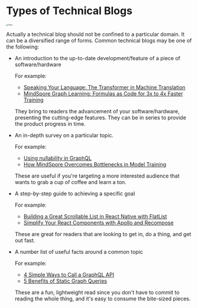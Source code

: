 # Types of Technical Blogs



<img src="https://p6.itc.cn/q_70/images01/20210723/9d7794bd321f45ecae56c7108f96f914.jpeg" alt="Tones" title="Tones" style="zoom:30%;" />



Actually a technical blog should not be confined to a particular domain. It can be a diversified range of forms. Common technical blogs may be one of the following:

- An introduction to the up-to-date development/feature of a piece of software/hardware

  For example:

  - [Speaking Your Language: The Transformer in Machine Translation](https://blog.huawei.com/2022/02/01/speaking-your-language-transformer-machine-translation/)
  - [MindSpore Graph Learning: Formulas as Code for 3x to 4x Faster Training](https://blog.huawei.com/2022/05/03/mindspore-graph-learning-formulas-code-faster-training/)

  They bring to readers the advancement of your software/hardware, presenting the cutting-edge features. They can be in series to provide the product progress in time.

- An in-depth survey on a particular topic.

  For example:

  - [Using nullability in GraphQL](https://www.apollographql.com/blog/graphql/basics/using-nullability-in-graphql/)
  - [How MindSpore Overcomes Bottlenecks in Model Training](https://blog.huawei.com/2022/03/29/mindspore-overcomes-bottlenecks-model-training/)

  These are useful if you're targeting a more interested audience that wants to grab a cup of coffee and learn a ton.

- A step-by-step guide to achieving a specific goal

  For example:

  - [Building a Great Scrollable List in React Native with FlatList](https://www.apollographql.com/blog/mobile/react-native/loading-data-into-react-natives-flatlist/)
  - [Simplify Your React Components with Apollo and Recompose](https://www.apollographql.com/blog/frontend/simplify-your-react-components-with-apollo-and-recompose-8b9e302dea51/)

  These are great for readers that are looking to get in, do a thing, and get out fast. 

- A number list of useful facts around a common topic

  For example:

  - [4 Simple Ways to Call a GraphQL API](https://www.apollographql.com/4-simple-ways-to-call-a-graph-api-a6807bcdb355)
  - [5 Benefits of Static Graph Queries](https://www.apollographql.com/5-benefits-of-static-graphql-queries-b7fa90b0b69a)

  These are a fun, lightweight read since you don't have to commit to reading the whole thing, and it's easy to consume the bite-sized pieces.
